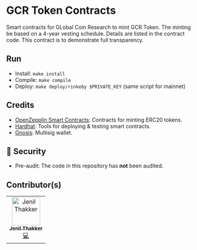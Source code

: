 # GCR Token Contracts
Smart contracts for GLobal Coin Research to mint GCR Token. The minting be based on a 4-year vesting schedule. Details are listed in the contract code. This contract is to demonstrate full transparency. 

## Run
- Install: `make install`
- Compile: `make compile`
- Deploy: `make deploy/rinkeby $PRIVATE_KEY` (same script for mainnet)

## Credits
- [OpenZepplin Smart Contracts](https://docs.openzeppelin.com/contracts/3.x/): Contracts for minting ERC20 tokens.
- [Hardhat](https://hardhat.org/getting-started/#overview): Tools for deploying & testing smart contracts.
- [Gnosis](https://gnosis.io/safe/): Multisig wallet. 

## 🚨 Security
- Pre-audit: The code in this repository has **not** been audited.

## Contributor(s)
<table><tr><td align="center"><a href="https://github.com/jenil04"><img src="https://avatars3.githubusercontent.com/u/22861609?s=400&u=e28855eea949d6fe1be0d1be52e5184baa05e610&v=4" width="75px;" alt="Jenil Thakker"/><br /><sub><b>Jenil Thakker</b></sub></a><br /><a href="https://github.com/coinvise/gcr-contracts/commits?author=jenil04" title="Code">💻</a></td></tr></table>


